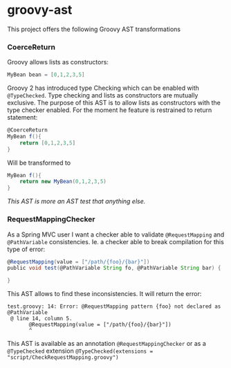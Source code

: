 # groovy-ast

This project offers the following Groovy AST transformations

### CoerceReturn

Groovy allows lists as constructors:

```groovy
MyBean bean = [0,1,2,3,5]
```

Groovy 2 has introduced type Checking which can be enabled with `@TypeChecked`. Type checking and lists as constructors
are mutually exclusive.
The purpose of this AST is to allow lists as constructors with the type checker enabled. For the moment he feature is
restrained to return statement:

```groovy
@CoerceReturn
MyBean f(){
    return [0,1,2,3,5]
}
```

Will be transformed to
```groovy
MyBean f(){
    return new MyBean(0,1,2,3,5)
}
```

*This AST is more an AST test that anything else.*

### RequestMappingChecker

As a Spring MVC user I want a checker able to validate `@RequestMapping` and `@PathVariable` consistencies.
Ie. a checker able to break compilation for this type of error:

```groovy
@RequestMapping(value = ["/path/{foo}/{bar}"])
public void test(@PathVariable String fo, @PathVariable String bar) {

}
```

This AST allows to find these inconsistencies. It will return the error:
```text
test.groovy: 14: Error: @RequestMapping pattern {foo} not declared as @PathVariable
 @ line 14, column 5.
       @RequestMapping(value = ["/path/{foo}/{bar}"])
       ^
```

This AST is available as an annotation `@RequestMappingChecker` or as a `@TypeChecked` extension 
`@TypeChecked(extensions = "script/CheckRequestMapping.groovy")`





